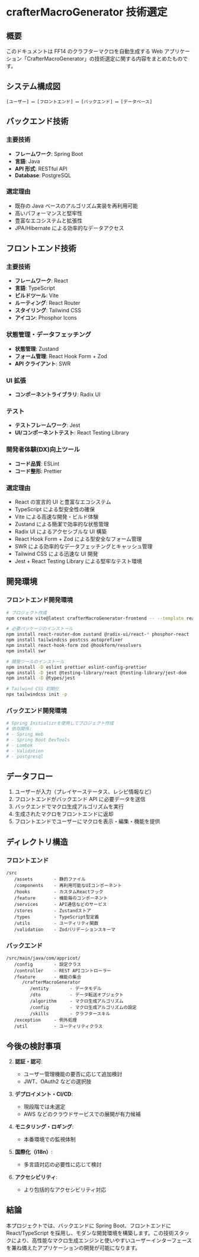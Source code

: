 # crafterMacroGenerator 技術選定

## 概要

このドキュメントは FF14 のクラフターマクロを自動生成する Web アプリケーション「CrafterMacroGenerator」の技術選定に関する内容をまとめたものです。

## システム構成図

```
[ユーザー] ⟷ [フロントエンド] ⟷ [バックエンド] ⟷ [データベース]
```

## バックエンド技術

### 主要技術

- **フレームワーク**: Spring Boot
- **言語**: Java
- **API 形式**: RESTful API
- **Database**: PostgreSQL

### 選定理由

- 既存の Java ベースのアルゴリズム実装を再利用可能
- 高いパフォーマンスと堅牢性
- 豊富なエコシステムと拡張性
- JPA/Hibernate による効率的なデータアクセス

## フロントエンド技術

### 主要技術

- **フレームワーク**: React
- **言語**: TypeScript
- **ビルドツール**: Vite
- **ルーティング**: React Router
- **スタイリング**: Tailwind CSS
- **アイコン**: Phosphor Icons

### 状態管理・データフェッチング

- **状態管理**: Zustand
- **フォーム管理**: React Hook Form + Zod
- **API クライアント**: SWR

### UI 拡張

- **コンポーネントライブラリ**: Radix UI

### テスト

- **テストフレームワーク**: Jest
- **UI/コンポーネントテスト**: React Testing Library

### 開発者体験(DX)向上ツール

- **コード品質**: ESLint
- **コード整形**: Prettier

### 選定理由

- React の宣言的 UI と豊富なエコシステム
- TypeScript による型安全性の確保
- Vite による高速な開発・ビルド体験
- Zustand による簡潔で効率的な状態管理
- Radix UI によるアクセシブルな UI 構築
- React Hook Form + Zod による型安全なフォーム管理
- SWR による効率的なデータフェッチングとキャッシュ管理
- Tailwind CSS による迅速な UI 開発
- Jest + React Testing Library による堅牢なテスト環境

## 開発環境

### フロントエンド開発環境

```bash
# プロジェクト作成
npm create vite@latest crafterMacroGenerator-frontend -- --template react-ts

# 必要パッケージのインストール
npm install react-router-dom zustand @radix-ui/react-* phosphor-react
npm install tailwindcss postcss autoprefixer
npm install react-hook-form zod @hookform/resolvers
npm install swr

# 開発ツールのインストール
npm install -D eslint prettier eslint-config-prettier
npm install -D jest @testing-library/react @testing-library/jest-dom
npm install -D @types/jest

# Tailwind CSS 初期化
npx tailwindcss init -p
```

### バックエンド開発環境

```bash
# Spring Initializrを使用してプロジェクト作成
# 依存関係:
# - Spring Web
# - Spring Boot DevTools
# - Lombok
# - Validation
# - postgresql
```

## データフロー

1. ユーザーが入力（プレイヤーステータス、レシピ情報など）
2. フロントエンドがバックエンド API に必要データを送信
3. バックエンドでマクロ生成アルゴリズムを実行
4. 生成されたマクロをフロントエンドに返却
5. フロントエンドでユーザーにマクロを表示・編集・機能を提供

## ディレクトリ構造

### フロントエンド

```
/src
   /assets        - 静的ファイル
   /components    - 再利用可能なUIコンポーネント
   /hooks         - カスタムReactフック
   /feature       - 機能毎のコンポーネント
   /services      - API通信などのサービス
   /stores        - Zustandストア
   /types         - TypeScript型定義
   /utils         - ユーティリティ関数
   /validation    - Zodバリデーションスキーマ
```

### バックエンド

```
/src/main/java/com/appricot/
   /config        - 設定クラス
   /controller    - REST APIコントローラー
   /feature       - 機能の集合
      /crafterMacroGenerator
         /entity        - データモデル
         /dto           - データ転送オブジェクト
         /algorithm     - マクロ生成アルゴリズム
         /config        - マクロ生成アルゴリズムの設定
         /skills        - クラフタースキル
   /exception     - 例外処理
   /util          - ユーティリティクラス
```

## 今後の検討事項

2. **認証・認可**:

   - ユーザー管理機能の要否に応じて追加検討
   - JWT、OAuth2 などの選択肢

3. **デプロイメント・CI/CD**:

   - 現段階では未選定
   - AWS などのクラウドサービスでの展開が有力候補

4. **モニタリング・ロギング**:

   - 本番環境での監視体制

5. **国際化（i18n）**:

   - 多言語対応の必要性に応じて検討

6. **アクセシビリティ**:
   - より包括的なアクセシビリティ対応

## 結論

本プロジェクトでは、バックエンドに Spring Boot、フロントエンドに React/TypeScript を採用し、モダンな開発環境を構築します。この技術スタックにより、高性能なマクロ生成エンジンと使いやすいユーザーインターフェースを兼ね備えたアプリケーションの開発が可能になります。
